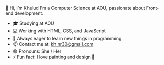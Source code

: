  👋 Hi, I’m Khulud
I'm a Computer Science at AOU, passionate about Front-end development.

- 🎓 Studying at AOU
- 💻 Working with HTML, CSS, and JavaScript 
- 🚀 Always eager to learn new things in programming
- 📫 Contact me at: kh.nr30@gmail.com
- 😄 Pronouns: She / Her
- ⚡ Fun fact: I love painting and design 🎨 


